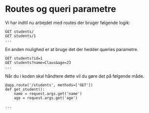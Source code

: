 # Routes og queri parametre

Vi har indtil nu arbejdet med routes der bruger følgende logik:

```
GET students/
GET students/1
...
```

En anden mulighed er at bruge det der hedder queries parametre.

```
GET students?id=1
GET students?name=Claus&age=23
...
```

Når du i koden skal håndtere dette vil du gøre det på følgende måde.

```
@app.route('/students', methods=['GET'])
def get_student():
    name = request.args.get('name')
    age = request.args.get('age')

...

```
